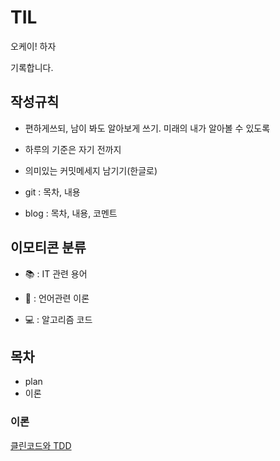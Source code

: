 # TIL

오케이! 하자

기록합니다.





## 작성규칙

- 편하게쓰되, 남이 봐도 알아보게 쓰기. 미래의 내가 알아볼 수 있도록

- 하루의 기준은 자기 전까지

- 의미있는 커밋메세지 남기기(한글로)

- git : 목차, 내용

- blog : 목차, 내용, 코멘트






## 이모티콘 분류

- 📚 :  IT 관련 용어

- 📄 : 언어관련 이론

- 💻 : 알고리즘 코드






## 목차

- plan
- 이론






### 이론

[클린코드와 TDD](https://github.com/LeeSH2468/TIL/blob/main/%EC%9A%A9%EC%96%B4/%ED%81%B4%EB%A6%B0%EC%BD%94%EB%93%9C%EC%99%80%20TDD.md)



